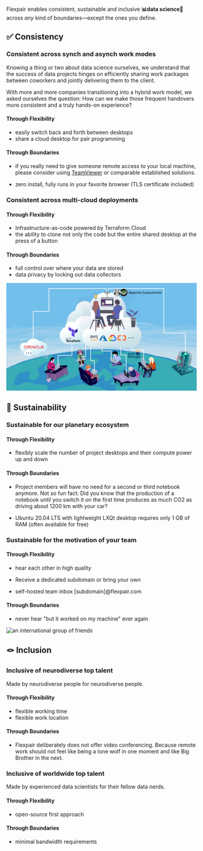 
Flexpair enables consistent, sustainable and inclusive **📊data science🧪** across *any* kind of boundaries&mdash;except the ones you define.
## ✅ Consistency
### Consistent across synch and asynch work modes
Knowing a thing or two about data science ourselves, we understand that the success of data projects hinges on efficiently sharing work packages between coworkers and jointly delivering them to the client.

With more and more companies transitioning into a hybrid work model, we asked ourselves the question: How can we make those frequent handovers more consistent and a truly hands-on experience?
#### Through Flexibility

- easily switch back and forth between desktops
- share a cloud desktop for pair programming

#### Through Boundaries

- if you really need to give someone remote access to your local machine, please consider using [TeamViewer](https://www.teamviewer.com/en/) or comparable established solutions.

- zero install, fully runs in your favorite browser (TLS certificate included)


### Consistent across multi-cloud deployments

#### Through Flexibility

- Infrastructure-as-code powered by Terraform Cloud
- the ability to clone not only the code but the entire shared desktop at the press of a button

#### Through Boundaries

- full control over where your data are stored
- data privacy by locking out data collectors

![High-level illustration of the Flexpair architecture](assets/architecture.png)

## 🌱 Sustainability

### Sustainable for our planetary ecosystem

#### Through Flexibility

- flexibly scale the number of project desktops and their compute power up and down

#### Through Boundaries

- Project members will have no need for a second or third notebook anymore. Not so fun fact: Did you know that the production of a notebook until you switch it on the first time produces as much CO2 as driving about 1200 km with your car?

- Ubuntu 20.04 LTS with lightweight LXQt desktop requires only 1 GB of RAM (often available for free)

### Sustainable for the motivation of your team

#### Through Flexibility

- hear each other in high quality
 
- Receive a dedicated subdomain or bring your own

- self-hosted team inbox [subdomain]@flexpair.com

#### Through Boundaries

- never hear "but it worked on my machine" ever again

![an international group of friends](assets/AdobeStock_74031703.jpeg)

## 🪢 Inclusion

### Inclusive of neurodiverse top talent

Made by neurodiverse people for neurodiverse people.

#### Through Flexibility

- flexible working time
- flexible work location

#### Through Boundaries

- Flexpair deliberately does not offer video conferencing. Because remote work should not feel like being a lone wolf in one moment and like Big Brother in the next.

### Inclusive of worldwide top talent

Made by experienced data scientists for their fellow data nerds.

#### Through Flexibility

- open-source first approach

#### Through Boundaries

- minimal bandwidth requirements











